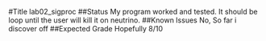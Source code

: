 #Title 
lab02_sigproc
##Status
My program worked and tested. It should be loop until the user will kill it on neutrino. 
##Known Issues 
No, So far i discover off
##Expected Grade
Hopefully 8/10
